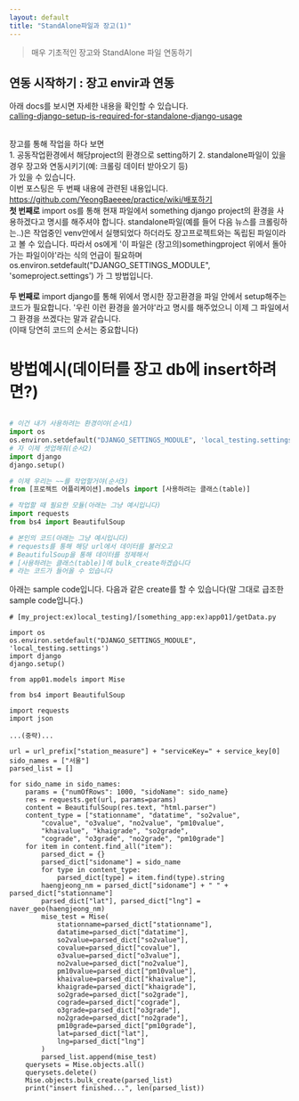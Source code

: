 ```yaml
---
layout: default
title: "StandAlone파일과 장고(1)"
---
```


> 매우 기초적인 장고와 StandAlone 파일 연동하기

## 연동 시작하기 : 장고 envir과 연동

아래 docs를 보시면 자세한 내용을 확인할 수 있습니다.<br/>
<a href="https://docs.djangoproject.com/en/2.1/topics/settings/#calling-django-setup-is-required-for-standalone-django-usage">calling-django-setup-is-required-for-standalone-django-usage</a><br/>

<br/>
장고를 통해 작업을 하다 보면 
<br/>
1. 공동작업환경에서 해당project의 환경으로 setting하기
2. standalone파일이 있을 경우 장고와 연동시키기(예: 크롤링 데이터 받아오기 등)
<br/>
가 있을 수 있습니다.
<br/>
이번 포스팅은 두 번째 내용에 관련된 내용입니다.

<a href="https://github.com/YeongBaeeee/practice/wiki/%EB%B0%B0%ED%8F%AC%ED%95%98%EA%B8%B0">
https://github.com/YeongBaeeee/practice/wiki/배포하기</a>

<br/>
<b>첫 번째로</b> import os를 통해 현재 파일에서 something django project의 환경을 사용하겠다고 명시를 해주셔야 합니다. standalone파일(예를 들어 다음 뉴스를 크롤링하는..)은 작업중인 venv안에서 실행되었다 하더라도 장고프로젝트와는 독립된 파일이라고 볼 수 있습니다. 따라서 os에게 '이 파일은 (장고의)somethingproject 위에서 돌아가는 파일이야'라는 식의 언급이 필요하며 os.environ.setdefault("DJANGO_SETTINGS_MODULE", 'someproject.settings') 가 그 방법입니다.
<br/>
<br/>
<b>두 번째로</b> import django를 통해 위에서 명시한 장고환경을 파일 안에서 setup해주는 코드가 필요합니다. '우린 이런 환경을 쓸거야'라고 명시를 해주었으니 이제 그 파일에서 그 환경을 쓰겠다는 말과 같습니다.
<br/>
(이때 당연히 코드의 순서는 중요합니다)

# 방법예시(데이터를 장고 db에 insert하려면?)

```python

# 이건 내가 사용하려는 환경이야(순서1)
import os
os.environ.setdefault("DJANGO_SETTINGS_MODULE", 'local_testing.settings')
# 자 이제 셋업해줘(순서2)
import django
django.setup()

# 이제 우리는 ~~를 작업할거야(순서3)
from [프로젝트 어플리케이션].models import [사용하려는 클래스(table)]

# 작업할 때 필요한 모듈(아래는 그냥 예시입니다)
import requests
from bs4 import BeautifulSoup

# 본인의 코드(아래는 그냥 예시입니다)
# requests를 통해 해당 url에서 데이터를 불러오고
# BeautifulSoup을 통해 데이터를 정제해서
# [사용하려는 클래스(table)]에 bulk_create하겠습니다
# 라는 코드가 들어올 수 있습니다
```

아래는 sample code입니다. 다음과 같은 create를 할 수 있습니다(말 그대로 급조한 sample code입니다.)

```
# [my_project:ex)local_testing]/[something_app:ex)app01]/getData.py

import os
os.environ.setdefault("DJANGO_SETTINGS_MODULE", 'local_testing.settings')
import django
django.setup()

from app01.models import Mise

from bs4 import BeautifulSoup

import requests
import json

...(중략)...

url = url_prefix["station_measure"] + "serviceKey=" + service_key[0]
sido_names = ["서울"]
parsed_list = []

for sido_name in sido_names:
    params = {"numOfRows": 1000, "sidoName": sido_name}
    res = requests.get(url, params=params)
    content = BeautifulSoup(res.text, "html.parser")
    content_type = ["stationname", "datatime", "so2value",
        "covalue", "o3value", "no2value", "pm10value",
        "khaivalue", "khaigrade", "so2grade",
        "cograde", "o3grade", "no2grade", "pm10grade"]
    for item in content.find_all("item"):
        parsed_dict = {}
        parsed_dict["sidoname"] = sido_name
        for type in content_type:
            parsed_dict[type] = item.find(type).string
        haengjeong_nm = parsed_dict["sidoname"] + " " + parsed_dict["stationname"]
        parsed_dict["lat"], parsed_dict["lng"] = naver_geo(haengjeong_nm)
        mise_test = Mise(
            stationname=parsed_dict["stationname"],
            datatime=parsed_dict["datatime"],
            so2value=parsed_dict["so2value"],
            covalue=parsed_dict["covalue"],
            o3value=parsed_dict["o3value"],
            no2value=parsed_dict["no2value"],
            pm10value=parsed_dict["pm10value"],
            khaivalue=parsed_dict["khaivalue"],
            khaigrade=parsed_dict["khaigrade"],
            so2grade=parsed_dict["so2grade"],
            cograde=parsed_dict["cograde"],
            o3grade=parsed_dict["o3grade"],
            no2grade=parsed_dict["no2grade"],
            pm10grade=parsed_dict["pm10grade"],
            lat=parsed_dict["lat"],
            lng=parsed_dict["lng"]
        )
        parsed_list.append(mise_test)
    querysets = Mise.objects.all()
    querysets.delete()
    Mise.objects.bulk_create(parsed_list)
    print("insert finished...", len(parsed_list))

```


